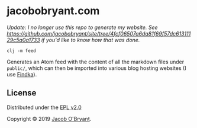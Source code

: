 # jacobobryant.com

*Update: I no longer use this repo to generate my website. See
https://github.com/jacobobryant/site/tree/4fcf06507a6da81f69f57dc61311129c5a0a1733
if you'd like to know how that was done.*

`clj -m feed`

Generates an Atom feed with the content of all the markdown files under
`public/`, which can then be imported into various blog hosting websites (I use
[Findka](https://findka.com)).

## License

Distributed under the [EPL v2.0](LICENSE)

Copyright &copy; 2019 [Jacob O'Bryant](https://jacobobryant.com).
